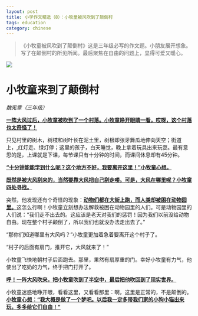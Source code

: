 ```yaml
---
layout: post
title: 小学作文精选（8）：小牧童被风吹到了颠倒村
tags: education
category: chinese
---
```


> 《小牧童被风吹到了颠倒村》这是三年级必写的作文题。小朋友展开想象。写了在颠倒村的所见所闻。最后聚焦在自由的问题上，显得可爱又暖心。

![](https://crsando.github.io/images/2025-05-04/export_enb7nn.png)

# 小牧童来到了颠倒村

*魏宪章（三年级）*
		
<u>**一阵大风过后，小牧童被吹到了一个村落。小牧童睁开眼睛一看，哎呀，这个村落也太奇怪了！**</u>

只见村里的树木，树枝和树叶长在泥土里，树根却张牙舞瓜地伸向天空；街道上，,红灯走、绿灯停；这里的孩子，白天睡觉，晚上拿着玩具出来玩耍。最有意思的是，上课就是下课，每节课只有十分钟的时间，而课间休息却有45分钟。

<u>**“十分钟能能学到什么呢？这个地方不好，我要离开这里！”小牧童心想。**</u>

<u>**既然是被大风刮来的，当然要靠大风把自己刮走喽。可是，大风在哪里呢？小牧童四处寻找。**</u>

突然，他发现还有个奇怪的现象：<u>**动物们都在大街上跑，而人类却被困在动物园里。**</u>这怎么行啊！小牧童立刻想办法解救被困在动物园里的人们。可是动物园里的人们说：“我们走不出去的。这应该是老天对我们的惩罚！因为我们以前没给动物自由。现在整个村子颠倒了，所以我们也就没办法走出去了。”

“那你们知道哪里有大风吗？”小牧童更加着急着要离开这个村子了。

“村子的后面有扇门，推开它，大风就来了！”

小牧童飞快地朝村子后面跑去。那里，果然有扇厚重的门。幸好小牧童有力气，他使出了吃奶的力气，终于把门打开了。

<u>**呼！一阵大风吹来，把小牧童吹到了半空中，最后把他吹回到了现实世界。**</u>

小牧童迷惑地睁开眼，看看这里，又看看那里：啊，这里是正常的，不是颠倒的。<u>**小牧童心想：“我大概是做了一个梦吧。以后我一定多带我们家的小狗小猫出来玩，多多给它们自由！"**</u>